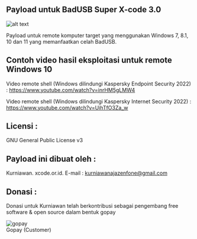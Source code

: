 Payload untuk BadUSB Super X-code 3.0
-------------------------------------

![alt text](http://xcode.or.id/04_small-logo.png)

Payload untuk remote komputer target yang menggunakan Windows 7, 8.1, 10 dan 11 yang memanfaatkan celah BadUSB.


Contoh video hasil eksploitasi untuk remote Windows 10
------------------------------------------------
Video remote shell (Windows dilindungi Kaspersky Endpoint Security 2022) : https://www.youtube.com/watch?v=inrHM5gLMW4

Video remote shell (Windows dilindungi Kaspersky Internet Security 2022) : https://www.youtube.com/watch?v=UihTfO3Za_w


Licensi :
---------

GNU General Public License v3

Payload ini dibuat oleh :
------------------------- 

Kurniawan. xcode.or.id. E-mail : kurniawanajazenfone@gmail.com


Donasi :
--------
Donasi untuk Kurniawan telah berkontribusi sebagai pengembang free software & open source dalam bentuk gopay<br />

 <img src="https://xcode.co.id/qrcodex2.png" alt="gopay"> <br />
 Gopay (Customer)
